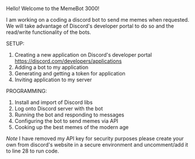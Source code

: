Hello! Welcome to the MemeBot 3000!

I am working on a coding a discord bot to send me memes when requested. We will take advantage of Discord's developer portal to do so and the read/write functionality of the bots.

SETUP:
1. Creating a new application on Discord's developer portal https://discord.com/developers/applications
2. Adding a bot to my application
3. Generating and getting a token for application
4. Inviting application to my server

PROGRAMMING:
1. Install and import of Discord libs
2. Log onto Discord server with the bot
3. Running the bot and responding to messages
4. Configuring the bot to send memes via API
5. Cooking up the best memes of the modern age

*Note* I have removed my API key for security purposes please create your own from discord's website in a secure environment and uncomment/add it to line 28 to run code.
